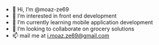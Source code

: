 - 👋 Hi, I’m @moaz-ze69
- 👀 I’m interested in front end development
- 🌱 I’m currently learning mobile application development
- 💞️ I’m looking to collaborate on grocery solutions
- 📫 mail me at i.moaz.ze69@gmail.com

<!---
moaz-ze69/moaz-ze69 is a ✨ special ✨ repository because its `README.md` (this file) appears on your GitHub profile.
You can click the Preview link to take a look at your changes.
--->
